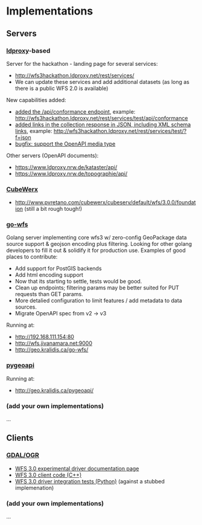 # Implementations

## Servers

### [ldproxy](http://interactive-instruments.github.io/ldproxy/)-based

Server for the hackathon - landing page for several services:
* http://wfs3hackathon.ldproxy.net/rest/services/
* We can update these services and add additional datasets (as long as there is a public WFS 2.0 is available)

New capabilities added:
* [added the /api/conformance endpoint](https://github.com/interactive-instruments/ldproxy/issues/99), example: http://wfs3hackathon.ldproxy.net/rest/services/test/api/conformance
* [added links in the collection response in JSON, including XML schema links](https://github.com/interactive-instruments/ldproxy/issues/97), example: http://wfs3hackathon.ldproxy.net/rest/services/test/?f=json
* [bugfix: support the OpenAPI media type](https://github.com/interactive-instruments/ldproxy/issues/100)

Other servers (OpenAPI documents):
* https://www.ldproxy.nrw.de/kataster/api/
* https://www.ldproxy.nrw.de/topographie/api/

### [CubeWerx](http://www.cubewerx.com)
* http://www.pvretano.com/cubewerx/cubeserv/default/wfs/3.0.0/foundation (still a bit rough tough!)

### [go-wfs](https://github.com/go-spatial/go-wfs/)

Golang server implementing core wfs3 w/ zero-config GeoPackage data source support & geojson encoding plus filtering.  Looking for other golang developers to fill it out & solidify it for production use.  Examples of good places to contribute:
* Add support for PostGIS backends
* Add html encoding support
* Now that its starting to settle, tests would be good.
* Clean up endpoints; filtering params may be better suited for PUT requests than GET params.
* More detalied configuration to limit features / add metadata to data sources.
* Migrate OpenAPI spec from v2 -> v3

Running at:
* http://192.168.111.154:80
* http://wfs.jivanamara.net:9000
* http://geo.kralidis.ca/go-wfs/


### [pygeoapi](https://github.com/geopython/pygeoapi)

Running at:
* http://geo.kralidis.ca/pygeoapi/

### (add your own implementations)


...

## Clients

### [GDAL/OGR](http://gdal.org)
* [WFS 3.0 experimental driver documentation page](http://gdal.org/drv_wfs3.html)
* [WFS 3.0 client code (C++)](https://github.com/OSGeo/gdal/blob/trunk/gdal/ogr/ogrsf_frmts/wfs/ogrwfs3driver.cpp)
* [WFS 3.0 driver integration tests (Python)](https://github.com/OSGeo/gdal/blob/trunk/autotest/ogr/ogr_wfs3.py) (against a stubbed implemenation)

### (add your own implementations)

...
